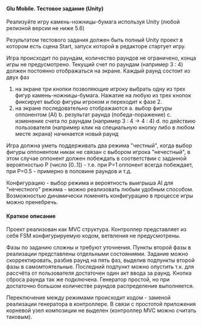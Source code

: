 #### Glu Mobile. Тестовое задание (Unity) ####

Реализуйте игру камень-ножницы-бумага используя Unity (любой релизной версии не ниже 5.6)

Результатом тестового задания должен быть полный Unity проект в котором есть сцена Start, запуск которой в редакторе стартует игру.

Игра происходит по раундам, количество раундов не ограничено, конца игры не предусмотрено. 
Текущий счет по раундам (например 3 : 4) должен постоянно отображаться на экране.
Каждый раунд состоит из двух фаз
1) на экране три кнопки позволяющие игроку выбрать одну из трех фигур камень-ножницы-бумага. Нажатие на любую из трех кнопок фиксирует выбор фигуры игроком и переходит к фазе 2.
2) на экране последовательно отображаются
a. выбор фигуры оппонентом (AI)
b. результат раунда (победа-поражение)
c. изменение счета по раундам (например 3 : 4  -> 4 : 4)
d. по действию пользователя (например клик на специальную кнопку либо в любом месте экрана) начинается новый раунд

Игра должна уметь поддерживать два режима
"честный", когда выбор фигуры оппонентом никак не связан с выбором игрока
"нечестный", в этом случае оппонент должен побеждать в соответствии с заданной вероятностью P (число [0..1]) - т.е. при P=1 оппонент всегда побеждает, при P=0.5 - примерно в половине раундов и т.д.

Конфигурацию - выбор режима и вероятность выигрыша AI для "нечестного" режима - можно реализовать любым удобным способом. Возможностью динамически поменять конфигурацию в процессе игры можно пренебречь.

#### Краткое описание ####

Проект реализован как MVC структура. Контроллер представляет из себя FSM конфигурируемую кодом, ветвления не предусмотрены.

Фазы по заданию сложны и требуют уточнения. Пункты второй фазы в реализации представлены отдельными состояниями. Задание можно скорректировать, разбив раунд на пять фаз, выделив подпункты второй фазы в самомтоятельные. Последний подпункт можно опустить т.к. для рассчёта от пользователя достаточен один акт ввода за раунд. Кнопка сброса раунда так же подключена. Генератор простой, но при достаточно большом количестве раундов распределение выполняется.

Переключение между режимами происходит кодом - заменой реализации генератора в контроллере.
В связи с простотой приложения корневой узел композиции не выделен (контроллер MVC можно считать таковым).